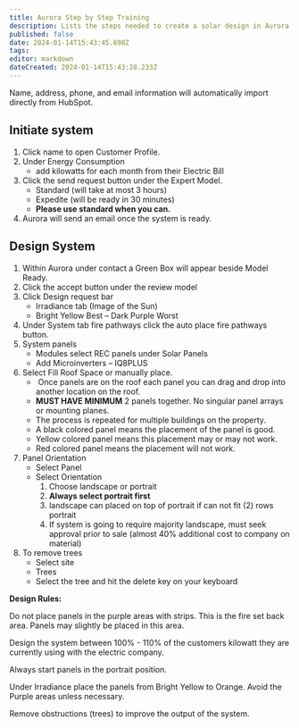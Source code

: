 ```yaml
---
title: Aurora Step by Step Training
description: Lists the steps needed to create a solar design in Aurora
published: false
date: 2024-01-14T15:43:45.698Z
tags: 
editor: markdown
dateCreated: 2024-01-14T15:43:28.233Z
---
```


Name, address, phone, and email information will automatically import directly from HubSpot.

## Initiate system

1.  Click name to open Customer Profile.
2.  Under Energy Consumption 
    -   add kilowatts for each month from their Electric Bill
3.  Click the send request button under the Expert Model.
    -   Standard (will take at most 3 hours)
    -   Expedite (will be ready in 30 minutes)
    -   **Please use standard when you can.**
4.  Aurora will send an email once the system is ready.

## Design System

1.  Within Aurora under contact a Green Box will appear beside Model Ready.
2.  Click the accept button under the review model
3.  Click Design request bar
    -   Irradiance tab (Image of the Sun) 
    -   Bright Yellow Best – Dark Purple Worst
4.  Under System tab fire pathways click the auto place fire pathways button.
5.  System panels 
    -   Modules select REC panels under Solar Panels
    -   Add Microinverters – IQ8PLUS
6.  Select Fill Roof Space or manually place. 
    -    Once panels are on the roof each panel you can drag and drop into another location on the roof.
    -   **MUST HAVE MINIMUM** 2 panels together. No singular panel arrays or mounting planes.
    -   The process is repeated for multiple buildings on the property.
    -   A black colored panel means the placement of the panel is good.
    -   Yellow colored panel means this placement may or may not work.
    -   Red colored panel means the placement will not work.
7.  Panel Orientation
    -   Select Panel
    -   Select Orientation
        1.  Choose landscape or portrait
        2.  **Always select portrait first**
        3.  landscape can placed on top of portrait if can not fit (2) rows portrait
        4.  If system is going to require majority landscape, must seek approval prior to sale (almost 40% additional cost to company on material)
8.  To remove trees
    -   Select site
    -   Trees
    -   Select the tree and hit the delete key on your keyboard

**Design Rules:**

Do not place panels in the purple areas with strips. This is the fire set back area. Panels may slightly be placed in this area.

Design the system between 100% - 110% of the customers kilowatt they are currently using with the electric company.

Always start panels in the portrait position.

Under Irradiance place the panels from Bright Yellow to Orange. Avoid the Purple areas unless necessary.

Remove obstructions (trees) to improve the output of the system.